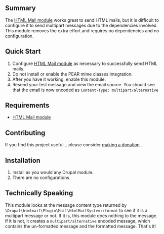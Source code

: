 ## Summary

The [HTML Mail module](https://www.drupal.org/project/htmlmail) works great to
send HTML mails, but it is difficult to configure it to send multipart messages
due to the dependencies involved. This module removes the extra effort and
requires no dependencies and no configuration.

## Quick Start

1. Configure [HTML Mail module](https://www.drupal.org/project/htmlmail) as
   necessary to successfully send HTML mails.
1. Do not install or enable the PEAR mime classes integration.
1. After you have it working, enable this module.
1. Resend your test message and view the email source. You should see that the
   email is now encoded as `Content-Type: multipart/alternative`

## Requirements

* [HTML Mail module](https://www.drupal.org/project/htmlmail)

## Contributing

If you find this project useful... please
consider [making a donation](https://www.paypal.com/cgi-bin/webscr?cmd=_s-xclick&hosted_button_id=4E5KZHDQCEUV8&item_name=Gratitude%20for%20aklump%2Fez_multipart_mail)
.

## Installation

1. Install as you would any Drupal module.
1. There are no configurations.

## Technically Speaking

This module looks at the message content type returned
by `\Drupal\htmlmail\Plugin\Mail\HtmlMailSystem::format` to see if it is a
multipart message or not. If it is, this module does nothing to the message. If
it is not, it creates a `multipart/alternative` encoded message, which contains
the un-formatted message and the formatted message. That's it!
